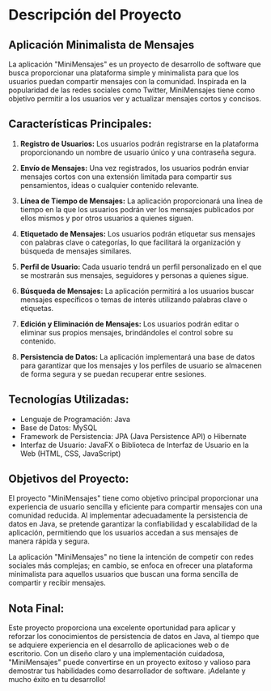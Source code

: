 # Descripción del Proyecto

## Aplicación Minimalista de Mensajes

La aplicación "MiniMensajes" es un proyecto de desarrollo de software que busca proporcionar una plataforma simple y minimalista para que los usuarios puedan compartir mensajes con la comunidad. Inspirada en la popularidad de las redes sociales como Twitter, MiniMensajes tiene como objetivo permitir a los usuarios ver y actualizar mensajes cortos y concisos.

## Características Principales:

1. **Registro de Usuarios:** Los usuarios podrán registrarse en la plataforma proporcionando un nombre de usuario único y una contraseña segura.

2. **Envío de Mensajes:** Una vez registrados, los usuarios podrán enviar mensajes cortos con una extensión limitada para compartir sus pensamientos, ideas o cualquier contenido relevante.

3. **Línea de Tiempo de Mensajes:** La aplicación proporcionará una línea de tiempo en la que los usuarios podrán ver los mensajes publicados por ellos mismos y por otros usuarios a quienes siguen.

4. **Etiquetado de Mensajes:** Los usuarios podrán etiquetar sus mensajes con palabras clave o categorías, lo que facilitará la organización y búsqueda de mensajes similares.

5. **Perfil de Usuario:** Cada usuario tendrá un perfil personalizado en el que se mostrarán sus mensajes, seguidores y personas a quienes sigue.

6. **Búsqueda de Mensajes:** La aplicación permitirá a los usuarios buscar mensajes específicos o temas de interés utilizando palabras clave o etiquetas.

7. **Edición y Eliminación de Mensajes:** Los usuarios podrán editar o eliminar sus propios mensajes, brindándoles el control sobre su contenido.

8. **Persistencia de Datos:** La aplicación implementará una base de datos para garantizar que los mensajes y los perfiles de usuario se almacenen de forma segura y se puedan recuperar entre sesiones.

## Tecnologías Utilizadas:

- Lenguaje de Programación: Java
- Base de Datos: MySQL
- Framework de Persistencia: JPA (Java Persistence API) o Hibernate
- Interfaz de Usuario: JavaFX o Biblioteca de Interfaz de Usuario en la Web (HTML, CSS, JavaScript)

## Objetivos del Proyecto:

El proyecto "MiniMensajes" tiene como objetivo principal proporcionar una experiencia de usuario sencilla y eficiente para compartir mensajes con una comunidad reducida. Al implementar adecuadamente la persistencia de datos en Java, se pretende garantizar la confiabilidad y escalabilidad de la aplicación, permitiendo que los usuarios accedan a sus mensajes de manera rápida y segura.

La aplicación "MiniMensajes" no tiene la intención de competir con redes sociales más complejas; en cambio, se enfoca en ofrecer una plataforma minimalista para aquellos usuarios que buscan una forma sencilla de compartir y recibir mensajes.

## Nota Final:

Este proyecto proporciona una excelente oportunidad para aplicar y reforzar los conocimientos de persistencia de datos en Java, al tiempo que se adquiere experiencia en el desarrollo de aplicaciones web o de escritorio. Con un diseño claro y una implementación cuidadosa, "MiniMensajes" puede convertirse en un proyecto exitoso y valioso para demostrar tus habilidades como desarrollador de software. ¡Adelante y mucho éxito en tu desarrollo!
